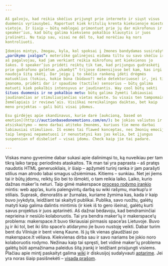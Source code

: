 ```yaml
---
---

Aš galvoju, kad reikia skėčius prijungt prie interneto ir siųst visus
duomenis vyriausybei. Raportuot kiek kritulių krenta kiekvienoje miesto
vietoje. Ir šiaip – būtų neblogai primontuot prie jų dar mikrofonus ir
speaker’ius, kad būtų galima kiekvieno pokalbio klausytis ir juos
įrašinėti. Nu taip sau, visai ne dėl to, kad norėčiau ką nors
kontroliuoti.

Įdomios mintys, žmogau, kyla, kol spoksai į žmones bandydamas susirašyti
„parūkymo įvalgas“: moteriškė galinėjosi eidama tiltu su savo skėčiu ir
aš pagalvojau, kad jam verkiant reikia mikrofonų ant kiekvienos jo
šakos. O speaker’ius pridėti reiktų tik tam, kad prijungus gudraskėtį
prie gudrafono galėtum „skambyt“ trijose dimensijose bet kam, kas irgi
naudoja šitą skėtį. Dar jeigu į to skėčio rankeną įdėti drėgmės
matuoklius (tokius, kokie būna (būdavo?) melo detektoriuose) ir, jei tik
įmanoma, pridėti dar ir spaudimo (tactile) sensorius – būtų galima
matuoti kiek pokalbis intensyvus ar jaudinantis. Way cool būtų sekti
šituos duomenis ir ne pokalbio metu: būtų galima žymėti labiausiai
jaudinančias ar stimuliuojančias vietas mieste. Su visais ten tampomais
žemėlapiais ir reviews’ais. Visiškai nereikalingas daiktas, bet kaip
meno projektas – gali būti visai įdomus.

Esu girdėjęs apie skandinavus, kurie darė [aukcioną, based on
emotion](http://auctionbasedonemotions.com/en/): be jokios valiutos ir
atsiskaitymo – meno darbai atiteko žmonėms, kuriuos tie meno darbai
labiausiai stimuliavo. Iš esmės tai flawed konceptas, nes žmonių emocijų
taip lengvai nepamatuosi ir nenustatysi kas jas kelia, bet įjungus
suspension of disbelief – visai įdomu. Check kaip jie tai padarė.

---
```


Viskas mano gyvenime dabar sukasi apie dalinimąsi to, ką nuveikiau per
tam tikrą laiko tarpą: periodinės ataskaitos. Tik man tai yra paprasta –
aš pratęs naudotis HTML generuokliais, ir šiaip – apžymėti turinį ranka
ir jam parašyti stilius man atrodo labai smagus užsiėmimas. Kitiems –
sunkiau. Net jei jiems tai ir būtų įdomu, reiktų šio bei to išmokti, o
tam reikia laiko. Laiko, kurio dažnas maker’is neturi. Taip gimė
makerspace [proceso rodymo
įrankio](https://github.com/makerspacelt/sandelis/wiki) mintis: web
app’as, kuris palengvintų darbą su wiki rašymu, markup’u ir stiliais.
Suprask, dienoraštis ar žurnalas, kuriame žymima kas, kada ir kaip buvo
įvykdyta, leidžiant tai skaityti publikai. Publika, savo ruožtu, galėtų
matyti kaip galima dalintis mintimis (ir kiek iš to gero išeina), galėtų
kurti savus projektus ir juos aptarinėti. Aš dažnai bėdavoju, kad
bendraminčiai neprieina ir nesiūlo kolaboruotis. Tai yra bendra maker’ių
ir makerspace’ų problema: makerspace.lt buvo tikriausiai pirmasis
space’as Lietuvoje. Buvo jų ir iki tol, bet iki šito space’o atidarymo
jie buvo nustoję veikti. Dabar turim bent du Vilniuje ir bent vieną
Kaune. Iš jų tik vienas glaudžiasi po makerspace.lt vėliava. Kiekvienas
dirba sau ir savo nariams be jokio noro kolaboruotis rodymo. Nežinau
kaip tai spręsti, bet vidinė maker’ių problema galėtų būti apmažinama
paleidus šitą įrankį ir leidžiant prisijungti visiems. Plačiau apie
mintį paskaityt galima
[wiki](https://github.com/makerspacelt/sandelis/wiki) ir diskusijoj
sudalyvauti [aptarime](https://github.com/makerspacelt/sandelis/issues).
Jei yra noras šiaip pasišnekėti – [visada
prašom](irc://chat.freenode.net/#kaunas-makerspace).
